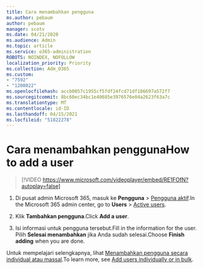 ```yaml
---
title: Cara menambahkan pengguna
ms.author: pebaum
author: pebaum
manager: scotv
ms.date: 04/21/2020
ms.audience: Admin
ms.topic: article
ms.service: o365-administration
ROBOTS: NOINDEX, NOFOLLOW
localization_priority: Priority
ms.collection: Adm_O365
ms.custom:
- "7592"
- "1200022"
ms.openlocfilehash: accb0057c1955cf5fdf24fcd71df186697a572f7
ms.sourcegitcommit: 8bc60ec34bc1e40685e3976576e04a2623f63a7c
ms.translationtype: MT
ms.contentlocale: id-ID
ms.lasthandoff: 04/15/2021
ms.locfileid: "51822278"
---
```

# <a name="how-to-add-a-user"></a><span data-ttu-id="5cad7-102">Cara menambahkan pengguna</span><span class="sxs-lookup"><span data-stu-id="5cad7-102">How to add a user</span></span>

> [!VIDEO https://www.microsoft.com/videoplayer/embed/RE1FOfN?autoplay=false]

1. <span data-ttu-id="5cad7-103">Di pusat admin Microsoft 365, masuk ke **Pengguna** > [Pengguna aktif](https://admin.microsoft.com/Adminportal/Home?source=applauncher#/users).</span><span class="sxs-lookup"><span data-stu-id="5cad7-103">In the Microsoft 365 admin center, go to **Users** > [Active users](https://admin.microsoft.com/Adminportal/Home?source=applauncher#/users).</span></span>

2. <span data-ttu-id="5cad7-104">Klik **Tambahkan pengguna**.</span><span class="sxs-lookup"><span data-stu-id="5cad7-104">Click **Add a user**.</span></span>

3. <span data-ttu-id="5cad7-105">Isi informasi untuk pengguna tersebut.</span><span class="sxs-lookup"><span data-stu-id="5cad7-105">Fill in the information for the user.</span></span> <span data-ttu-id="5cad7-106">Pilih **Selesai menambahkan** jika Anda sudah selesai.</span><span class="sxs-lookup"><span data-stu-id="5cad7-106">Choose **Finish adding** when you are done.</span></span>

<span data-ttu-id="5cad7-107">Untuk mempelajari selengkapnya, lihat [ Menambahkan pengguna secara individual atau massal](https://docs.microsoft.com/microsoft-365/admin/add-users/add-users).</span><span class="sxs-lookup"><span data-stu-id="5cad7-107">To learn more, see [Add users individually or in bulk](https://docs.microsoft.com/microsoft-365/admin/add-users/add-users).</span></span>